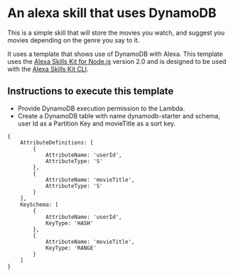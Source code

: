 # An alexa skill that uses DynamoDB

This is a simple skill that will store the movies you watch, and suggest you movies depending 
on the genre you say to it.

It uses a template that shows use of DynamoDB with Alexa. This template uses the [Alexa Skills Kit for Node.js](https://github.com/alexa/alexa-skills-kit-sdk-for-nodejs) version 2.0 and is designed to be used with the [Alexa Skills Kit CLI](https://developer.amazon.com/docs/smapi/ask-cli-intro.html).


## Instructions to execute this template 
- Provide DynamoDB execution permission to the Lambda.
- Create a DynamoDB table with name dynamodb-starter and schema, user Id as a Partition Key and movieTitle as a sort key. 

```
{
    AttributeDefinitions: [
        {
            AttributeName: 'userId',
            AttributeType: 'S'
        },
        {
            AttributeName: 'movieTitle',
            AttributeType: 'S'
        }
    ],
    KeySchema: [
        {
            AttributeName: 'userId',
            KeyType: 'HASH'
        },
        {
            AttributeName: 'movieTitle',
            KeyType: 'RANGE'
        }
    ]
}
```
